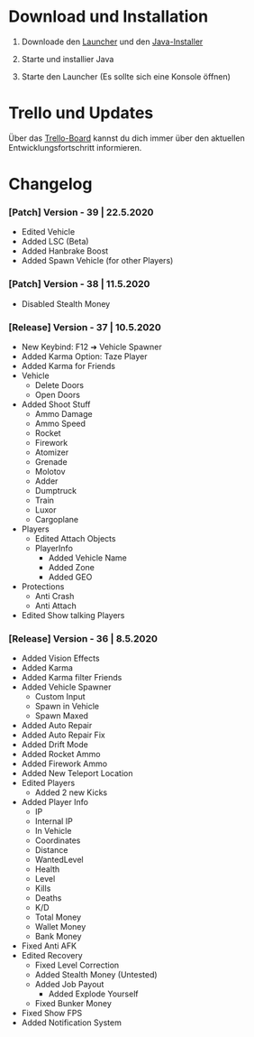 # Download und Installation

1. Downloade den [Launcher](https://github.com/Qysher/WienerleMenu/releases) und den [Java-Installer](https://mega.nz/file/2B03iZ7I#a-OBlVohvI2pEM7ZpqcYm_Rwdab57Z7Hk3esSC9CCo0)

2. Starte und installier Java

3. Starte den Launcher (Es sollte sich eine Konsole öffnen)


# Trello und Updates

Über das [Trello-Board](https://trello.com/b/eaYTosYb/gta-5-modmenu) kannst du dich immer über den aktuellen Entwicklungsfortschritt informieren.


# Changelog

### \[Patch] Version - 39 | 22.5.2020

* Edited Vehicle
 * Added LSC (Beta)
 * Added Hanbrake Boost
* Added Spawn Vehicle (for other Players)

### \[Patch] Version - 38 | 11.5.2020

* Disabled Stealth Money

### \[Release] Version - 37 | 10.5.2020

* New Keybind: F12 ➜ Vehicle Spawner
* Added Karma Option: Taze Player
* Added Karma for Friends
* Vehicle
  * Delete Doors
  * Open Doors
* Added Shoot Stuff
  * Ammo Damage
  * Ammo Speed
  * Rocket
  * Firework
  * Atomizer
  * Grenade
  * Molotov
  * Adder
  * Dumptruck
  * Train
  * Luxor
  * Cargoplane
* Players
  * Edited Attach Objects
  * PlayerInfo
    * Added Vehicle Name
    * Added Zone
    * Added GEO
* Protections
  * Anti Crash
  * Anti Attach
* Edited Show talking Players

### \[Release] Version - 36  |  8.5.2020

* Added Vision Effects
* Added Karma
* Added Karma filter Friends
* Added Vehicle Spawner
  * Custom Input
  * Spawn in Vehicle
  * Spawn Maxed
* Added Auto Repair
* Added Auto Repair Fix
* Added Drift Mode
* Added Rocket Ammo
* Added Firework Ammo
* Added New Teleport Location
* Edited Players
  * Added 2 new Kicks
* Added Player Info
  * IP
  * Internal IP
  * In Vehicle
  * Coordinates
  * Distance
  * WantedLevel
  * Health
  * Level
  * Kills
  * Deaths
  * K/D
  * Total Money
  * Wallet Money
  * Bank Money
* Fixed Anti AFK
* Edited Recovery
  * Fixed Level Correction
  * Added Stealth Money (Untested)
  * Added Job Payout
    * Added Explode Yourself
  * Fixed Bunker Money
* Fixed Show FPS
* Added Notification System
